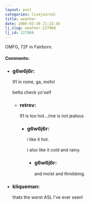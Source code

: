 ```yaml
---
layout: post
categories: livejournal
title: weather
date: 2006-03-30 21:23:45
lj_slug: weather-227968
lj_id: 227968
---
```

OMFG, 72F in Fairborn.


<div id="comments"><h4>Comments:</h4><div class="lj-comments"><ul>
<li><h3>g6w6j6r: </h3>
<a id="comment-629"></a>
<p>91 in rome, ga, mofo! <br>
<br>
betta check yo'self</p>
<ul>
<li><h3>retrev: </h3>
<a id="comment-630"></a>
<p>91 is too hot.../me is not jealous</p>
<ul>
<li><h3>g6w6j6r: </h3>
<a id="comment-631"></a>
<p>i like it hot. <br>
<br>
i also like it cold and rainy. </p>
<ul>
<li><h3>g6w6j6r: </h3>
<a id="comment-632"></a>
<p>and moist and throbbing.</p>
</li>
</ul>
</li>
</ul>
</li>
</ul>
</li>
<li><h3>kliqueman: </h3>
<a id="comment-633"></a>
<p>thats the worst ASL I've ever seen!</p>
</li>
</ul></div></div>
